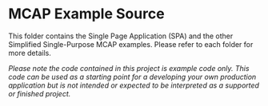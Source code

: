 # MCAP Example Source

This folder contains the Single Page Application (SPA) and the other Simplified Single-Purpose MCAP examples. Please refer to each folder for more details.

<i>Please note the code contained in this project is example code only. This code can be used as a starting 
point for a developing your own production application but is not intended or expected to be 
interpreted as a supported or finished project. </i>


